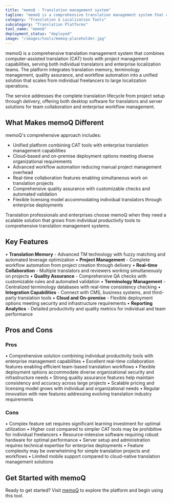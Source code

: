 ```yaml
---
title: "memoQ - Translation management system"
tagline: "memoQ is a comprehensive translation management system that combines computer-assisted translation (CAT) tools with project management capabilities, serving both individual translators and enterprise localization teams..."
category: "Translation & Localization Tools"
subcategory: "Translation Platforms"
tool_name: "memoQ"
deployment_status: "deployed"
image: "/images/tools/memoq-placeholder.jpg"
---
```


memoQ is a comprehensive translation management system that combines computer-assisted translation (CAT) tools with project management capabilities, serving both individual translators and enterprise localization teams. The platform integrates translation memory, terminology management, quality assurance, and workflow automation into a unified solution that scales from individual freelancers to large localization operations.

The service addresses the complete translation lifecycle from project setup through delivery, offering both desktop software for translators and server solutions for team collaboration and enterprise workflow management.

## What Makes memoQ Different

memoQ's comprehensive approach includes:
- Unified platform combining CAT tools with enterprise translation management capabilities
- Cloud-based and on-premise deployment options meeting diverse organizational requirements
- Advanced workflow automation reducing manual project management overhead
- Real-time collaboration features enabling simultaneous work on translation projects
- Comprehensive quality assurance with customizable checks and automated validation
- Flexible licensing model accommodating individual translators through enterprise deployments

Translation professionals and enterprises choose memoQ when they need a scalable solution that grows from individual productivity tools to comprehensive translation management systems.

## Key Features

• **Translation Memory** - Advanced TM technology with fuzzy matching and automated leverage optimization
• **Project Management** - Complete workflow automation from project creation through delivery
• **Real-time Collaboration** - Multiple translators and reviewers working simultaneously on projects
• **Quality Assurance** - Comprehensive QA checks with customizable rules and automated validation
• **Terminology Management** - Centralized terminology databases with real-time consistency checking
• **Integration Capabilities** - Connect with CMS, business systems, and third-party translation tools
• **Cloud and On-premise** - Flexible deployment options meeting security and infrastructure requirements
• **Reporting Analytics** - Detailed productivity and quality metrics for individual and team performance

## Pros and Cons

### Pros
• Comprehensive solution combining individual productivity tools with enterprise management capabilities
• Excellent real-time collaboration features enabling efficient team-based translation workflows
• Flexible deployment options accommodate diverse organizational security and infrastructure needs
• Strong quality assurance features help maintain consistency and accuracy across large projects
• Scalable pricing and licensing model grows with individual and organizational needs
• Regular innovation with new features addressing evolving translation industry requirements

### Cons
• Complex feature set requires significant learning investment for optimal utilization
• Higher cost compared to simpler CAT tools may be prohibitive for individual freelancers
• Resource-intensive software requiring robust hardware for optimal performance
• Server setup and administration requires technical expertise for enterprise deployments
• Feature complexity may be overwhelming for simple translation projects and workflows
• Limited mobile support compared to cloud-native translation management solutions

## Get Started with memoQ

Ready to get started? Visit [memoQ](https://www.memoq.com/) to explore the platform and begin using this tool.